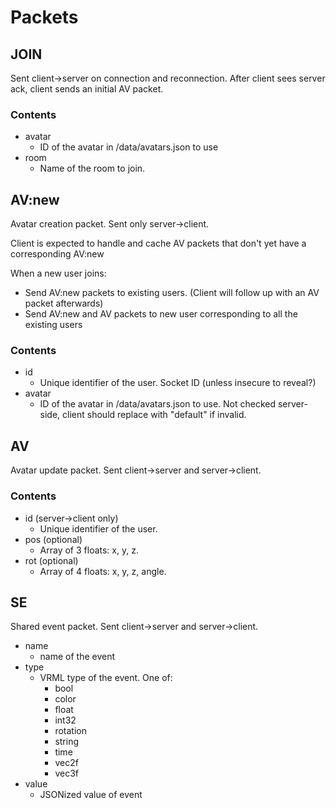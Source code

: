 # Packets

## JOIN

Sent client->server on connection and reconnection. After client sees server ack, client sends an initial AV packet.

### Contents

* avatar
  * ID of the avatar in /data/avatars.json to use
* room
  * Name of the room to join.
  
## AV:new

Avatar creation packet. Sent only server->client.

Client is expected to handle and cache AV packets that don't yet have a corresponding AV:new

When a new user joins:

* Send AV:new packets to existing users. (Client will follow up with an AV packet afterwards)
* Send AV:new and AV packets to new user corresponding to all the existing users

### Contents

* id
  * Unique identifier of the user. Socket ID (unless insecure to reveal?)
* avatar
  * ID of the avatar in /data/avatars.json to use. Not checked server-side, client should replace with "default" if invalid.

## AV

Avatar update packet. Sent client->server and server->client.

### Contents

* id (server->client only)
  * Unique identifier of the user.
* pos (optional)
  * Array of 3 floats: x, y, z.
* rot (optional)
  * Array of 4 floats: x, y, z, angle.

## SE

Shared event packet. Sent client->server and server->client.

* name
  * name of the event
* type
  * VRML type of the event. One of:
    * bool
    * color
    * float
    * int32
    * rotation
    * string
    * time
    * vec2f
    * vec3f
* value
  * JSONized value of event


